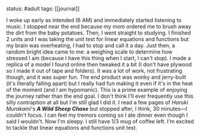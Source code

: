 status: #adult 
tags: [[journal]]

I woke up early as intended (6 AM) and immediately started listening to music. I stopped near the end because my mom ordered me to brush away the dirt from the baby potatoes. Then, I went straight to studying. I finished 2 units and I was taking the unit test for linear equations and functions but my brain was overheating, I had to stop and call it a day. Just then, a random bright idea came to me: a weighing scale to determine how stressed I am (because I have this thing when I start, I can't stop). I made a replica of a model I found online then tweaked it a bit (I don't have plywood so I made it out of tape and folders). It was a lot of work, not frustrating though, and it was super fun. The end product was wonky and jerry-built (it's literally falling apart) but I really had fun making it even if it's in the heat of the moment (and I am hypomanic). This is a prime example of enjoying the journey rather than the end goal. I don't think I'll ever frequently use this silly contraption at all but I'm still glad I did it. I read a few pages of *Haruki Murakami*'s ***A Wild Sheep Chase*** but stopped after, I think, 30 minutes—I couldn't focus. I can feel my tremors coming so I ate dinner even though I said I wouldn't. Now I'm sleepy. I still have 1/3 mug of coffee left. I'm excited to tackle that linear equations and functions unit test.